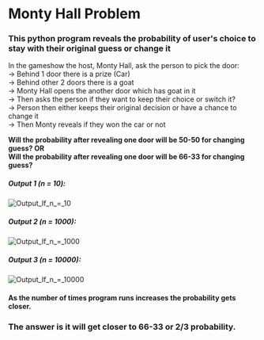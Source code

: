 # Monty Hall Problem
### This python program reveals the probability of user's choice to stay with their original guess or change it  

In the gameshow the host, Monty Hall, ask the person to pick the door:  
-> Behind 1 door there is a prize (Car)  
-> Behind other 2 doors there is a goat  
-> Monty Hall opens the another door which has goat in it  
-> Then asks the person if they want to keep their choice or switch it?  
-> Person then either keeps their original decision or have a chance to change it  
-> Then Monty reveals if they won the car or not  

<b>Will the probability after revealing one door will be 50-50 for changing guess? OR  
Will the probability after revealing one door will be 66-33 for changing guess? </b>

##### Output 1 (n = 10):  
![Output_If_n_=_10](https://user-images.githubusercontent.com/91365008/162130843-f3dd87e1-efdd-430a-b56c-9bdafe32f0fe.jpg)  

##### Output 2 (n = 1000):  
![Output_If_n_=_1000](https://user-images.githubusercontent.com/91365008/162130916-cba9ffc6-04f0-4a8f-a670-73f843b8dfb5.jpg)  

##### Output 3 (n = 10000):  
![Output_If_n_=_10000](https://user-images.githubusercontent.com/91365008/162131006-4f7628f0-b8ae-41f6-83f2-8bbfd446bca9.jpg)  

#### As the number of times program runs increases the probability gets closer.
### The answer is it will get closer to 66-33 or 2/3 probability.

